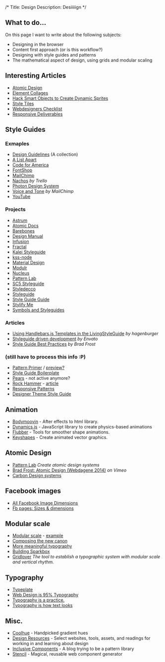 /*
Title: Design
Description: Desiiiiign
*/


## What to do...

On this page I want to write about the following subjects:

- Designing in the browser
- Content first approach (or is this workflow?)
- Designing with style guides and patterns
- The mathematical aspect of design, using grids and modular scaling


## Interesting Articles

- [Atomic Design](http://bradfrostweb.com/blog/post/atomic-web-design/)
- [Element Collages](http://danielmall.com/articles/rif-element-collages/)
- [Hack Smart Objects to Create Dynamic Sprites](http://methodandcraft.com/videos/hack-smart-objects-to-create-dynamic-sprites)
- [Style Tiles](http://styletil.es/)
- [Webdesigners Checklist](http://webdesignerschecklist.com/)
- [Responsive Deliverables](http://daverupert.com/2013/04/responsive-deliverables/)


## Style Guides

### Exmaples

- [Design Guidelines](http://designguidelines.co/) (A collection)
- [A List Apart](http://alistapart.com/blog/post/getting-started-with-pattern-libraries)
- [Code for America](http://style.codeforamerica.org/)
- [FontShop](http://next.fontshop.com/styleguide/globals)
- [MailChimp](http://mailchimp.com/about/brand-assets/)
- [Nachos](https://design.trello.com/) *by Trello*
- [Photon Design System](http://design.firefox.com/photon/)
- [Voice and Tone](http://voiceandtone.com/) *by MailChimp*
- [YouTube](https://www.youtube.com/yt/about/brand-resources/)

### Projects

- [Astrum](http://astrum.nodividestudio.com/)
- [Atomic Docs](http://atomicdocs.io/)
- [Barebones](http://barebones.paulrobertlloyd.com/)
- [Design Manual](https://github.com/EightMedia/design-manual)
- [Infusion](https://thepaciellogroup.github.io/infusion/)
- [Fractal](http://fractal.build/)
- [Kalei Styleguide](http://kaleistyleguide.com/)
- [kss-node](http://kss-node.github.io/kss-node/)
- [Material Design](https://material.io/)
- [Modulr](https://decorator.io/modulr/)
- [Nucleus](https://holidaypirates.github.io/nucleus/)
- [Pattern Lab](http://patternlab.io/)
- [SC5 Styleguide](http://styleguide.sc5.io/)
- [Styledecco](http://jacobrask.github.io/styledocco/)
- [Styleguide](https://devbridge.github.io/Styleguide/)
- [Style Guide Guide](https://github.com/bradfrost/style-guide-guide)
- [Stylify Me](http://stylifyme.com/)
- [Symbols and Styleguides](http://symbols.janlosert.com/)

### Articles

- [Using Handlebars.js Templates in the LivingStyleGuide](http://www.hagenburger.net/BLOG/handlebars-js-templates-living-style-guide.html) *by hagenburger*
- [Styleguide driven development](http://webuild.envato.com/blog/styleguide-driven-development/) *by Envato*
- [Style Guide Best Practices](http://bradfrost.com/blog/post/style-guide-best-practices/) *by Brad Frost*

### (still have to process this info :P)

- [Pattern Primer](https://github.com/adactio/Pattern-Primer) / [preview?](http://patternprimer.adactio.com/)
- [Style Guide Boilerplate](http://brettjankord.com/projects/style-guide-boilerplate/)
- [Pears](http://pea.rs/) - not active anymore?
- [Rock Hammer](http://malarkey.github.io/Rock-Hammer/) - [article](http://stuffandnonsense.co.uk/blog/about/rock-hammer-a-curated-responsive-project-library)
- [Responsive Patterns](http://bradfrost.github.io/this-is-responsive/patterns.html)
- [Designer Theme Style Guide](http://themes.array.is/designer/style-guide/)


## Animation

- [Bodymoovin](https://github.com/bodymovin/bodymovin) - After effects to html library.
- [Dynamics.js](http://dynamicsjs.com/) - JavaScript library to create physics-based animations
- [Flubber](https://github.com/veltman/flubber) - Tools for smoother shape animations.
- [Keyshapes](https://www.pixofield.com/) - Create animated vector graphics.


## Atomic Design

- [Pattern Lab](http://patternlab.io/) *Create atomic design systems*
- [Brad Frost: Atomic Design (Webdagene 2014)](http://vimeo.com/109130093) *on Vimeo*
- [Carbon Design systems](http://carbondesignsystem.com/)


## Facebook images

- [All Facebook Image Dimensions](http://www.jonloomer.com/2014/01/20/facebook-image-dimensions/)
- [Fb pages: Sizes &amp; dimensions](https://www.facebook.com/PagesSizesDimensions)


## Modular scale

- [Modular scale](http://modularscale.com/) - [example](http://modularscale.com/scale/?px1=16&px2=300&ra1=1.5&ra2=0)
- [Composing the new canon](http://24ways.org/2011/composing-the-new-canon/)
- [More meaningful typography](http://alistapart.com/article/more-meaningful-typography)
- [Building Sparkbox](http://building.seesparkbox.com/)
- [Gridlover](http://www.gridlover.net/) *The tool to establish a typographic system
with modular scale and vertical rhythm.*


## Typography

- [Typeplate](http://typeplate.com/)
- [Web Design is 95% Typography](https://ia.net/blog/the-web-is-all-about-typography-period/)
- [Typography is a practice.](http://practice.typekit.com/)
- [Typography is how text looks](http://practice.typekit.com/lesson/typography-is-how-text-looks/)


## Misc.

- [Coolhue](https://webkul.github.io/coolhue/) - Handpicked gradient hues
- [Design Resources](http://designresources.party/) - Select websites, tools, assets, and readings for working in and learning about design
- [Inclusive Components](https://inclusive-components.design/) - A blog trying to be a pattern library
- [Stencil](https://stenciljs.com/) - Magical, reusable web component generator
